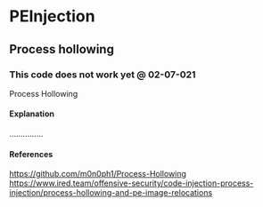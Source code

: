 # PEInjection
## Process hollowing
### This code does not work yet @ 02-07-021
Process Hollowing
#### Explanation
...............
#### References
https://github.com/m0n0ph1/Process-Hollowing  
https://www.ired.team/offensive-security/code-injection-process-injection/process-hollowing-and-pe-image-relocations
